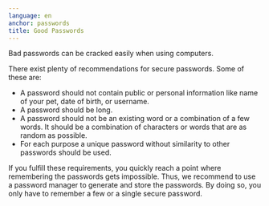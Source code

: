 ```yaml
---
language: en
anchor: passwords
title: Good Passwords
---
```

<p class="lead">Bad passwords can be cracked easily when using computers.</p>

There exist plenty of recommendations for secure passwords. Some of these are:

- A password should not contain public or personal information like name of your pet, date of birth, or username.
- A password should be long.
- A password should not be an existing word or a combination of a few words. It should be a combination of characters or words that are as random as possible.
- For each purpose a unique password without similarity to other passwords should be used.

If you fulfill these requirements, you quickly reach a point where remembering the passwords gets impossible. Thus, we recommend to use a password manager to generate and store the passwords. By doing so, you only have to remember a few or a single secure password.

